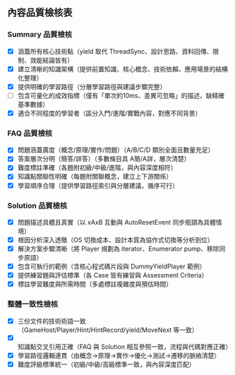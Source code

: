 ## 內容品質檢核表

### Summary 品質檢核
- [x] 涵蓋所有核心技術點（yield 取代 ThreadSync、設計思路、資料回傳、限制、效能結論皆有）
- [x] 建立清晰的知識架構（提供前置知識、核心概念、技術依賴、應用場景的結構化整理）
- [x] 提供明確的學習路徑（分層學習路徑與建議步驟完整）
- [ ] 包含可量化的成效指標（僅有「單次約10ms、差異可忽略」的描述，缺精確基準數據）
- [x] 適合不同程度的學習者（區分入門/進階/實戰內容，對應不同背景）

### FAQ 品質檢核
- [x] 問題涵蓋廣度（概念/原理/實作/問題）（A/B/C/D 類別全面且數量充足）
- [x] 答案層次分明（簡答/詳答）（多數條目具 A簡/A詳，層次清楚）
- [x] 難度標註準確（各題附初級/中級/進階，與內容深度相符）
- [x] 知識點關聯性明確（每題附關聯概念，建立上下游關係）
- [x] 學習順序合理（提供學習路徑索引與分層建議，循序可行）

### Solution 品質檢核
- [x] 問題描述具體且真實（以 xAxB 互動與 AutoResetEvent 同步瓶頸為具體情境）
- [x] 根因分析深入透徹（OS 切換成本、設計本質為協作式切換等分析到位）
- [x] 解決方案步驟清晰（將 Player 規劃為 iterator、Enumerator pump、移除同步原語）
- [x] 包含可執行的範例（含核心程式碼片段與 DummyYieldPlayer 範例）
- [x] 提供練習題與評估標準（各 Case 皆有練習與 Assessment Criteria）
- [x] 標註學習難度與所需時間（多處標註複雜度與預估時間）

### 整體一致性檢核
- [x] 三份文件的技術術語一致（GameHost/Player/Hint/HintRecord/yield/MoveNext 等一致）
- [x] 知識點交叉引用正確（FAQ 與 Solution 相互參照一致，流程與代碼對應正確）
- [x] 學習路徑邏輯連貫（由概念→原理→實作→優化→測試→遷移的脈絡清楚）
- [x] 難度評級標準統一（初級/中級/高級標準一致，與內容深度匹配）